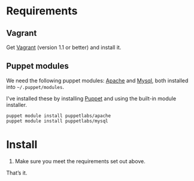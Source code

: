 # Requirements

## Vagrant

Get [Vagrant](http://www.vagrantup.com/) (version 1.1 or better) and install it.

## Puppet modules

We need the following puppet modules: [Apache](https://forge.puppetlabs.com/puppetlabs/apache) and [Mysql](https://forge.puppetlabs.com/puppetlabs/mysql), both installed into `~/.puppet/modules`.

I've installed these by installing [Puppet](https://puppetlabs.com/) and using the built-in module installer.

    puppet module install puppetlabs/apache  
    puppet module install puppetlabs/mysql

# Install

1. Make sure you meet the requirements set out above.

That’s it.
